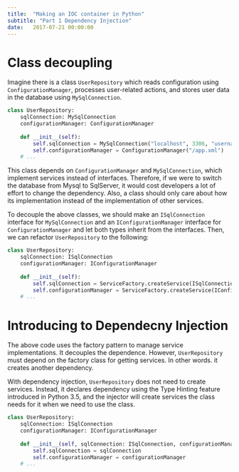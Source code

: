 ```yaml
---
title:  "Making an IOC container in Python"
subtitle: "Part 1 Dependency Injection"
date:   2017-07-21 00:00:00
---
```


# Class decoupling

Imagine there is a class `UserRepository` which reads configuration using `ConfigurationManager`, processes user-related actions, and stores user data in the database using `MySqlConnection`.
```python
class UserRepository:
    sqlConnection: MySqlConnection
    configurationManager: ConfigurationManager 
    
    def __init__(self):
        self.sqlConnection = MySqlConnection("localhost", 3306, "username", "password", "utf8")
        self.configurationManager = ConfigurationManager("/app.xml")
    # ...
```
This class depends on `ConfigurationManager` and `MySqlConnection`, which implement services instead of interfaces. Therefore, if we were to switch the database from Mysql to SqlServer, it would cost developers a lot of effort to change the dependency. Also, a class should only care about how its implementation instead of the implementation of other services.

To decouple the above classes, we should make an `ISqlConnection` interface for `MySqlConnection` and an `IConfigurationManager` interface for `ConfigurationManager` and let both types inherit from the interfaces. Then, we can refactor `UserRepository` to the following:
```python
class UserRepository:
    sqlConnection: ISqlConnection
    configurationManager: IConfigurationManager 
    
    def __init__(self):
        self.sqlConnection = ServiceFactory.createService(ISqlConnection)
        self.configurationManager = ServiceFactory.createService(IConfigurationManager)
    # ...
```

# Introducing to Dependecny Injection

The above code uses the factory pattern to manage service implementations. It decouples the dependence. However, `UserRepository` must depend on the factory class for getting services. In other words. it creates another dependency.

With dependency injection, `UserRepository` does not need to create services. Instead, it declares dependency using the Type Hinting feature introduced in Python 3.5, and the injector will create services the class needs for it when we need to use the class.
```python
class UserRepository:
    sqlConnection: ISqlConnection
    configurationManager: IConfigurationManager 
    
    def __init__(self, sqlConnection: ISqlConnection, configurationManager: IConfigurationManager):
        self.sqlConnection = sqlConnection
        self.configurationManager = configurationManager
    # ...
```
